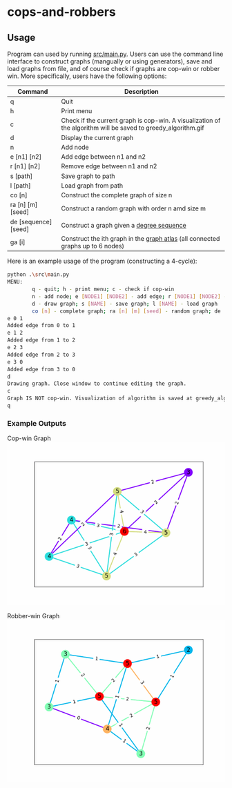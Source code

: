 # cops-and-robbers
## Usage
Program can used by running [src/main.py](src/main.py). Users can use the command line interface to construct graphs (mangually or using generators), save and load graphs from file, and of course check if graphs are cop-win or robber win. More specifically, users have the following options:

| Command | Description |
|---|---|
| q | Quit |
| h | Print menu |
| c | Check if the current graph is cop-win. A visualization of the algorithm will be saved to greedy_algorithm.gif|
| d | Display the current graph |
| n | Add node |
| e [n1] [n2] | Add edge between n1 and n2 |
| r [n1] [n2] | Remove edge between n1 and n2 |
| s [path] | Save graph to path |
| l [path] | Load graph from path |
| co [n] | Construct the complete graph of size n |
| ra [n] [m] [seed] | Construct a random graph with order n amd size m |
| de [sequence] [seed] | Construct a graph given a [degree sequence](https://networkx.org/documentation/stable/auto_examples/graph/plot_degree_sequence.html) |
| ga [i] | Construct the ith graph in the [graph atlas](https://networkx.org/documentation/stable/auto_examples/graphviz_layout/plot_atlas.html) (all connected graphs up to 6 nodes) |

Here is an example usage of the program (constructing a 4-cycle):
```bash
python .\src\main.py
MENU:
        q - quit; h - print menu; c - check if cop-win
        n - add node; e [NODE1] [NODE2] - add edge; r [NODE1] [NODE2] - remove edge
        d - draw graph; s [NAME] - save graph; l [NAME] - load graph
        co [n] - complete graph; ra [n] [m] [seed] - random graph; de [sequence] [seed] - degree sequence; ga [i] - graph atlas
e 0 1
Added edge from 0 to 1
e 1 2
Added edge from 1 to 2
e 2 3
Added edge from 2 to 3
e 3 0
Added edge from 3 to 0
d
Drawing graph. Close window to continue editing the graph.
c
Graph IS NOT cop-win. Visualization of algorithm is saved at greedy_algorithm.gif
q
```

### Example Outputs
Cop-win Graph
![cop_win_gif](gifs/cop_win.gif)

Robber-win Graph
![robber_win_gif](gifs/robber_win.gif)
